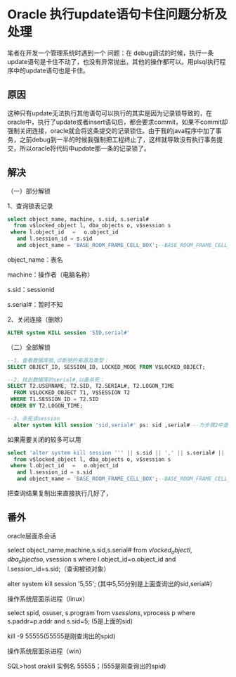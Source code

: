 # Oracle 执行update语句卡住问题分析及处理

笔者在开发一个管理系统时遇到一个 问题：在 debug调试的时候，执行一条update语句是卡住不动了，也没有异常抛出，其他的操作都可以。用plsql执行程序中的update语句也是卡住。

## 原因

这种只有update无法执行其他语句可以执行的其实是因为记录锁导致的，在oracle中，执行了update或者insert语句后，都会要求commit，如果不commit却强制关闭连接，oracle就会将这条提交的记录锁住。由于我的java程序中加了事务，之前debug到一半的时候我强制把工程终止了，这样就导致没有执行事务提交，所以oracle将代码中update那一条的记录锁了。

## 解决

（一）部分解锁

1、查询锁表记录

```sql
select object_name, machine, s.sid, s.serial#
  from v$locked_object l, dba_objects o, v$session s
 where l.object_id　 = 　o.object_id
   and l.session_id = s.sid
   and object_name = 'BASE_ROOM_FRAME_CELL_BOX';--BASE_ROOM_FRAME_CELL_BOX 是表名
```

object_name：表名

machine：操作者（电脑名称）

s.sid：sessionid

s.serial#：暂时不知

2、关闭连接（删除）

```sql
ALTER system KILL session 'SID,serial#'
```

（二）全部解锁

```sql
--1、查看数据库锁,诊断锁的来源及类型：
SELECT OBJECT_ID, SESSION_ID, LOCKED_MODE FROM V$LOCKED_OBJECT;

--2、找出数据库的serial#,以备杀死：
SELECT T2.USERNAME, T2.SID, T2.SERIAL#, T2.LOGON_TIME
  FROM V$LOCKED_OBJECT T1, V$SESSION T2
 WHERE T1.SESSION_ID = T2.SID
 ORDER BY T2.LOGON_TIME;

--3、杀死该session 
  alter system kill session 'sid,serial#' ps: sid ,serial# --为步骤2中查出来的值
```

如果需要关闭的较多可以用

```sql
select 'alter system kill session ''' || s.sid || ',' || s.serial# || ''';'
  from v$locked_object l, dba_objects o, v$session s
 where l.object_id　 = 　o.object_id
   and l.session_id = s.sid
   and object_name = 'BASE_ROOM_FRAME_CELL_BOX';--BASE_ROOM_FRAME_CELL_BOX 表名
```

把查询结果复制出来直接执行几好了，

## 番外

oracle层面杀会话

select object_name,machine,s.sid,s.serial# from v$locked_object l,dba_objects o,v$session s where l.object_id=o.object_id and l.session_id=s.sid;（查询被锁对象）

alter system kill session '5,55'; (其中5,55分别是上面查询出的sid,serial#）

操作系统层面杀进程（linux）

select spid, osuser, s.program from v$session s,v$process p where s.paddr=p.addr and s.sid=5; (5是上面的sid)

kill -9 55555(55555是刚查询出的spid)

操作系统层面杀进程（win）

SQL>host orakill 实例名 55555；(555是刚查询出的spid)
